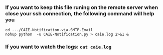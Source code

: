 ### If you want to keep this file runing on the remote server when close your ssh connection, the following command will help you

```
cd .../CAIE-Notification-via-SMTP-Email
nohup python  -u CAIE-Notification.py > caie.log 2>&1 &
```

### If you want to watch the logs: ```cat caie.log```
